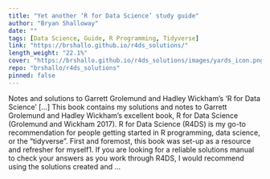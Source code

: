 ```yaml
---
title: "Yet another ‘R for Data Science’ study guide"
author: "Bryan Shalloway"
date: ""
tags: [Data Science, Guide, R Programming, Tidyverse]
link: "https://brshallo.github.io/r4ds_solutions/"
length_weight: "22.1%"
cover: "https://brshallo.github.io/r4ds_solutions/images/yards_icon.png"
repo: "brshallo/r4ds_solutions"
pinned: false
---
```


Notes and solutions to Garrett Grolemund and Hadley Wickham’s ‘R for Data Science’ [...] This book contains my solutions and notes to Garrett Grolemund and Hadley Wickham’s excellent book, R for Data Science (Grolemund and Wickham 2017). R for Data Science (R4DS) is my go-to recommendation for people getting started in R programming, data science, or the “tidyverse”. First and foremost, this book was set-up as a resource and refresher for myself1. If you are looking for a reliable solutions manual to check your answers as you work through R4DS, I would recommend using the solutions created and  ...
